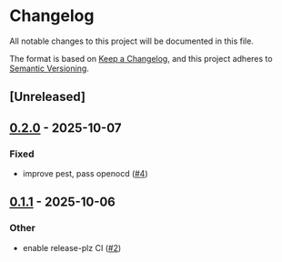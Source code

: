 # Changelog

All notable changes to this project will be documented in this file.

The format is based on [Keep a Changelog](https://keepachangelog.com/en/1.0.0/),
and this project adheres to [Semantic Versioning](https://semver.org/spec/v2.0.0.html).

## [Unreleased]

## [0.2.0](https://github.com/oxibus/can-dbc-pest/compare/v0.1.1...v0.2.0) - 2025-10-07

### Fixed

- improve pest, pass openocd ([#4](https://github.com/oxibus/can-dbc-pest/pull/4))

## [0.1.1](https://github.com/oxibus/can-dbc-pest/compare/v0.1.0...v0.1.1) - 2025-10-06

### Other

- enable release-plz CI ([#2](https://github.com/oxibus/can-dbc-pest/pull/2))
